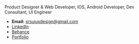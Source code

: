   Product Designer & Web Developer, IOS, Android Developer, Dev Consultant, UI Engineer

- **Email:** srsuiuxdesign@gmail.com
- [LinkedIn](https://www.linkedin.com/in/sundar-raj-sharma-1a837b169/)
- [Behance](https://www.behance.net/sundarsharma)
- [Portfolio](https://portfolio-srsuiuxdesigns-projects.vercel.app)

